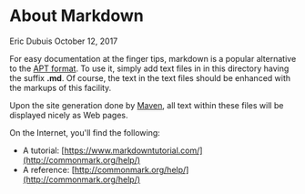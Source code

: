 # About Markdown

Eric Dubuis
October 12, 2017

For easy documentation at the finger tips, markdown is a popular alternative to
the [APT format](format.html). To use it, simply add text files in in this directory having the
suffix **.md**. Of course, the text in the text files should be enhanced with the
markups of this facility.

Upon the site generation done by [Maven](https://maven.apache.org/), all text within these files will be
displayed nicely as Web pages.

On the Internet, you'll find the following:

* A tutorial: [https://www.markdowntutorial.com/](http://commonmark.org/help/)
* A reference: [http://commonmark.org/help/](http://commonmark.org/help/)

